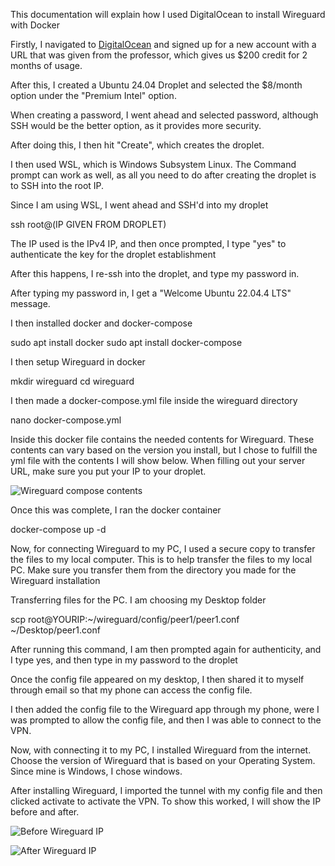 
This documentation will explain how I used DigitalOcean to install Wireguard with Docker

Firstly, I navigated to [DigitalOcean](https://www.digitalocean.com) and signed up for a new account with a URL that was given from the professor, which gives us $200 credit for 2 months of usage.

After this, I created a Ubuntu 24.04 Droplet and selected the $8/month option under the "Premium Intel" option.

When creating a password, I went ahead and selected password, although SSH would be the better option, as it provides more security.

After doing this, I then hit "Create", which creates the droplet.

I then used WSL, which is Windows Subsystem Linux. The Command prompt can work as well, as all you need to do after creating the droplet is to SSH into the root IP.

Since I am using WSL, I went ahead and SSH'd into my droplet 

ssh root@(IP GIVEN FROM DROPLET)

The IP used is the IPv4 IP, and then once prompted, I type "yes" to authenticate the key for the droplet establishment

After this happens, I re-ssh into the droplet, and type my password in.

After typing my password in, I get a "Welcome Ubuntu 22.04.4 LTS" message.

I then installed docker and docker-compose

sudo apt install docker
sudo apt install docker-compose

I then setup Wireguard in docker

mkdir wireguard
cd wireguard

I then made a docker-compose.yml file inside the wireguard directory

nano docker-compose.yml

Inside this docker file contains the needed contents for Wireguard. These contents can vary based on the version you install, but I chose to fulfill the yml file with the contents I will show below. When filling out your server URL, make sure you put your IP to your droplet.

![Wireguard compose contents](https://github.com/user-attachments/assets/84a596c8-bbed-4233-9e83-28187e8a5da0)


Once this was complete, I ran the docker container 

docker-compose up -d

Now, for connecting Wireguard to my PC, I used a secure copy to transfer the files to my local computer. This is to help transfer the files to my local PC. Make sure you transfer them from the directory you made for the Wireguard installation

Transferring files for the PC. I am choosing my Desktop folder

scp root@YOURIP:~/wireguard/config/peer1/peer1.conf ~/Desktop/peer1.conf

After running this command, I am then prompted again for authenticity, and I type yes, and then type in my password to the droplet

Once the config file appeared on my desktop, I then shared it to myself through email so that my phone can access the config file.

I then added the config file to the Wireguard app through my phone, were I was prompted to allow the config file, and then I was able to connect to the VPN.

Now, with connecting it to my PC, I installed Wireguard from the internet. Choose the version of Wireguard that is based on your Operating System. Since mine is Windows, I chose windows.

After installing Wireguard, I imported the tunnel with my config file and then clicked activate to activate the VPN. To show this worked, I will show the IP before and after.

![Before Wireguard IP](https://github.com/user-attachments/assets/78e4cfef-3a9b-4bb8-b04b-0a59f18f00ee)

![After Wireguard IP](https://github.com/user-attachments/assets/77b695a5-14ff-432a-b13f-7298e5f21d03)
